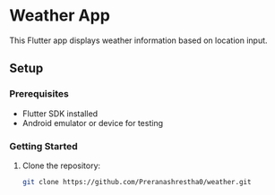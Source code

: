 # Weather App

This Flutter app displays weather information based on location input.

## Setup

### Prerequisites

- Flutter SDK installed
- Android emulator or device for testing

### Getting Started

1. Clone the repository:
   ```bash
   git clone https://github.com/Preranashrestha0/weather.git

